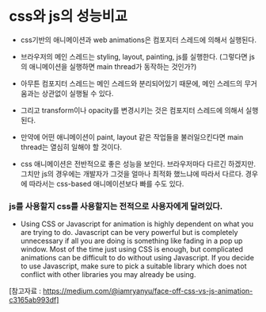 # css와 js의 성능비교

- css기반의 애니메이션과 web animations은 컴포지터 스레드에 의해서 실행된다.
- 브라우저의 메인 스레드는 styling, layout, painting, js를 실행한다. (그렇다면 js의 애니메이션을 실행하면 main thread가 동작하는 것인가?)
- 아무튼 컴포지터 스레드는 메인 스레드와 분리되어있기 때문에, 메인 스레드의 무거움과는 상관없이 실행될 수 있다.

- 그리고 transform이나 opacity를 변경시키는 것은 컴포지터 스레드에 의해서 실행된다.

- 만약에 어떤 애니메이션이 paint, layout 같은 작업들을 불러일으킨다면 main thread는 열심히 일해야 할 것이다.

- css 애니메이션은 전반적으로 좋은 성능을 보인다. 브라우저마다 다르긴 하겠지만. 그치만 js의 경우에는 개발자가 그것을 얼마나 최적화 했느냐에 따라서 다르다. 경우에 따라서는 css-based 애니메이션보다 빠를 수도 있다.

### js를 사용할지 css를 사용할지는 전적으로 사용자에게 달려있다.

- Using CSS or Javascript for animation is highly dependent on what you are trying to do. Javascript can be very powerful but is completely unnecessary if all you are doing is something like fading in a pop up window. Most of the time just using CSS is enough, but complicated animations can be difficult to do without using Javascript. If you decide to use Javascript, make sure to pick a suitable library which does not conflict with other libraries you may already be using.

[참고자료 : https://medium.com/@iamryanyu/face-off-css-vs-js-animation-c3165ab993df]
